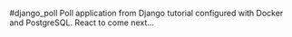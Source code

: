 #django_poll Poll application from Django tutorial configured with Docker and PostgreSQL. React to come next...
